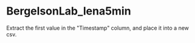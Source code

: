 # BergelsonLab_lena5min
Extract the first value in the "Timestamp" column, and place it into a new csv. 
